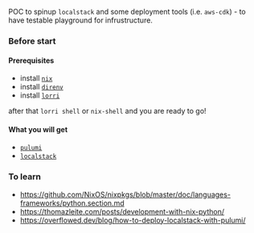 POC to spinup `localstack` and some deployment tools (i.e. `aws-cdk`) - to have testable playground for infrustructure.

### Before start 
#### Prerequisites
* install [`nix`](https://nixos.org/download.html)
* install [`direnv`](https://direnv.net/)
* install [`lorri`](https://github.com/target/lorri)

after that `lorri shell` or `nix-shell` and you are ready to go!

#### What you will get
* [`pulumi`](https://github.com/pulumi/pulumi)
* [`localstack`](https://github.com/localstack/localstack)

### To learn
* https://github.com/NixOS/nixpkgs/blob/master/doc/languages-frameworks/python.section.md
* https://thomazleite.com/posts/development-with-nix-python/
* https://overflowed.dev/blog/how-to-deploy-localstack-with-pulumi/
